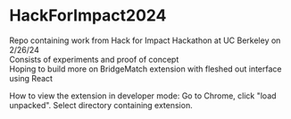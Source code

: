 # HackForImpact2024 
Repo containing work from Hack for Impact Hackathon at UC Berkeley on 2/26/24 \
Consists of experiments and proof of concept \
Hoping to build more on BridgeMatch extension with fleshed out interface using React

How to view the extension in developer mode:
Go to Chrome, click "load unpacked". Select directory containing extension. 
